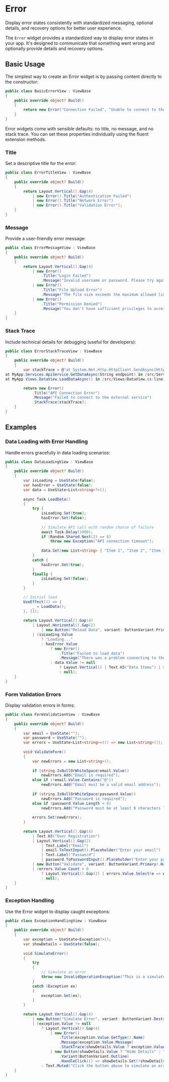 # Error

<Ingress>
Display error states consistently with standardized messaging, optional details, and recovery options for better user experience.
</Ingress>

The `Error` widget provides a standardized way to display error states in your app. It's designed to communicate that something went wrong and optionally provide details and recovery options.

## Basic Usage

The simplest way to create an Error widget is by passing content directly to the constructor:

```csharp demo-tabs
public class BasicErrorView : ViewBase
{
    public override object? Build()
    {
        return new Error("Connection Failed", "Unable to connect to the server");
    }
}
```

<Callout Type="tip">
Error widgets come with sensible defaults: no title, no message, and no stack trace. You can set these properties individually using the fluent extension methods.
</Callout>

### Title

Set a descriptive title for the error:

```csharp demo-tabs
public class ErrorTitleView : ViewBase
{
    public override object? Build()
    {
        return Layout.Vertical().Gap(4)
            | new Error().Title("Authentication Failed")
            | new Error().Title("Network Error")
            | new Error().Title("Validation Error");
    }
}
```

### Message

Provide a user-friendly error message:

```csharp demo-tabs
public class ErrorMessageView : ViewBase
{
    public override object? Build()
    {
        return Layout.Vertical().Gap(4)
            | new Error()
                .Title("Login Failed")
                .Message("Invalid username or password. Please try again.")
            | new Error()
                .Title("File Upload Error")
                .Message("The file size exceeds the maximum allowed limit of 10MB.")
            | new Error()
                .Title("Permission Denied")
                .Message("You don't have sufficient privileges to access this resource.");
    }
}
```

### Stack Trace

Include technical details for debugging (useful for developers):

```csharp demo-tabs
public class ErrorStackTraceView : ViewBase
{
    public override object? Build()
    {
        var stackTrace = @"at System.Net.Http.HttpClient.SendAsync(HttpRequestMessage request, CancellationToken cancellationToken)
at MyApp.Services.ApiService.GetDataAsync(String endpoint) in /src/Services/ApiService.cs:line 45
at MyApp.Views.DataView.LoadDataAsync() in /src/Views/DataView.cs:line 23";

        return new Error()
            .Title("API Connection Error")
            .Message("Failed to connect to the external service")
            .StackTrace(stackTrace);
    }
}
```

<WidgetDocs Type="Ivy.Error" ExtensionTypes="Ivy.ErrorExtensions" SourceUrl="https://github.com/Ivy-Interactive/Ivy-Framework/blob/main/Ivy/Widgets/Primitives/Error.cs"/>

## Examples

### Data Loading with Error Handling

Handle errors gracefully in data loading scenarios:

```csharp demo-tabs
public class DataLoadingView : ViewBase
{
    public override object? Build()
    {
        var isLoading = UseState(false);
        var hasError = UseState(false);
        var data = UseState<List<string>?>();
        
        async Task LoadData()
        {
            try {
                isLoading.Set(true);
                hasError.Set(false);
                
                // Simulate API call with random chance of failure
                await Task.Delay(1000);
                if (Random.Shared.Next(2) == 0)
                    throw new Exception("API connection timeout");
                    
                data.Set(new List<string> { "Item 1", "Item 2", "Item 3" });
            }
            catch {
                hasError.Set(true);
            }
            finally {
                isLoading.Set(false);
            }
        }

        // Initial load
        UseEffect(() => {
            _ = LoadData();
        }, []);
        
        return Layout.Vertical().Gap(4)
            | Layout.Horizontal().Gap(2)
                | new Button("Reload Data", variant: ButtonVariant.Primary).HandleClick(_ => LoadData())
            | (isLoading.Value 
                ? "Loading..." 
                : hasError.Value 
                    ? new Error()
                        .Title("Failed to load data")
                        .Message("There was a problem connecting to the server")
                    : data.Value != null 
                        ? Layout.Vertical() | Text.H3("Data Items") | string.Join(", ", data.Value)
                        : null);
    }
}
```

### Form Validation Errors

Display validation errors in forms:

```csharp demo-tabs
public class FormValidationView : ViewBase
{
    public override object? Build()
    {
        var email = UseState("");
        var password = UseState("");
        var errors = UseState<List<string>>(() => new List<string>());
        
        void ValidateForm()
        {
            var newErrors = new List<string>();
            
            if (string.IsNullOrWhiteSpace(email.Value))
                newErrors.Add("Email is required");
            else if (!email.Value.Contains("@"))
                newErrors.Add("Email must be a valid email address");
                
            if (string.IsNullOrWhiteSpace(password.Value))
                newErrors.Add("Password is required");
            else if (password.Value.Length < 8)
                newErrors.Add("Password must be at least 8 characters long");
                
            errors.Set(newErrors);
        }
        
        return Layout.Vertical().Gap(4)
            | Text.H3("User Registration")
            | Layout.Vertical().Gap(2)
                | Text.Label("Email")
                | email.ToTextInput().Placeholder("Enter your email")
                | Text.Label("Password")
                | password.ToPasswordInput().Placeholder("Enter your password")
            | new Button("Validate", variant: ButtonVariant.Primary).HandleClick(ValidateForm)
            | (errors.Value.Count > 0 
                ? Layout.Vertical().Gap(2) | errors.Value.Select(e => new Error().Message(e))
                : null);
    }
}
```

### Exception Handling

Use the Error widget to display caught exceptions:

```csharp demo-tabs
public class ExceptionHandlingView : ViewBase
{
    public override object? Build()
    {
        var exception = UseState<Exception?>();
        var showDetails = UseState(false);
        
        void SimulateError()
        {
            try
            {
                // Simulate an error
                throw new InvalidOperationException("This is a simulated error for demonstration purposes");
            }
            catch (Exception ex)
            {
                exception.Set(ex);
            }
        }
        
        return Layout.Vertical().Gap(4)
            | new Button("Simulate Error", variant: ButtonVariant.Destructive).HandleClick(SimulateError)
            | (exception.Value != null 
                ? Layout.Vertical().Gap(4)
                    | new Error()
                        .Title(exception.Value.GetType().Name)
                        .Message(exception.Value.Message)
                        .StackTrace(showDetails.Value ? exception.Value.StackTrace : null)
                    | new Button(showDetails.Value ? "Hide Details" : "Show Details")
                        .Variant(ButtonVariant.Outline)
                        .HandleClick(() => showDetails.Set(!showDetails.Value))
                : Text.Muted("Click the button above to simulate an error"));
    }
}
```
